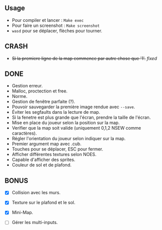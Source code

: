 ## Usage

- Pour compiler et lancer : `Make exec`
- Pour faire un screenshot : `Make screenshot`
- `wasd` pour se déplacer, flèches pour tourner.

## CRASH

- ~~Si la premiere ligne de la map commence par autre chose que '1'.~~ *fixed*

## DONE
- Gestion erreur.
- Malloc, proctection et free.
- Norme.
- Gestion de fenêtre parfaite (?).
- Pouvoir sauvegarder la première image rendue avec `--save`.
- Éviter les segfaults dans la lecture de map.
- Si la fenetre est plus grande que l'écran, prendre la taille de l'écran.
- Mise en place du joueur selon la position sur la map.
- Verifier que la map soit valide (uniquement 0,1,2 NSEW comme caractères).
- Régler l'orientation du joueur selon indiquer sur la map.
- Premier argument map avec .cub.
- Touches pour se déplacer, ESC pour fermer.
- Afficher différentes textures selon NOES.
- Capable d'afficher des sprites.
- Couleur de sol et de plafond.

## BONUS
- [x] Collision avec les murs.
- [x] Texture sur le plafond et le sol.
- [x] Mini-Map.
- [ ] Gérer les multi-inputs.

